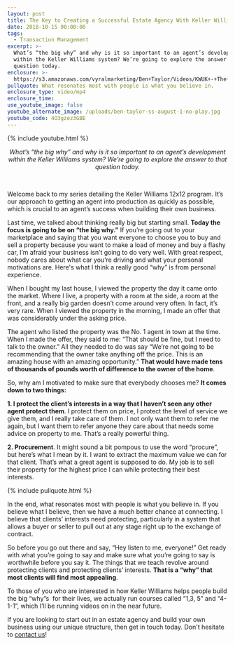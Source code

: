 ```yaml
---
layout: post
title: The Key to Creating a Successful Estate Agency With Keller Williams
date: 2018-10-15 00:00:00
tags:
  - Transaction Management
excerpt: >-
  What’s “the big why” and why is it so important to an agent’s development
  within the Keller Williams system? We’re going to explore the answer to that
  question today.
enclosure: >-
  https://s3.amazonaws.com/vyralmarketing/Ben+Taylor/Videos/KWUK+-+The+Key+to+Creating+a+Successful+Estate+Agency+With+Keller+Williams.mp4
pullquote: What resonates most with people is what you believe in.
enclosure_type: video/mp4
enclosure_time:
use_youtube_image: false
youtube_alternate_image: /uploads/ben-taylor-ss-august-1-no-play.jpg
youtube_code: 4O3gzez3GBE
---
```


{% include youtube.html %}

<center><em>What&rsquo;s &ldquo;the big why&rdquo; and why is it so important to an agent&rsquo;s development within the Keller Williams system? We&rsquo;re going to explore the answer to that question today.</em></center>

&nbsp;

Welcome back to my series detailing the Keller Williams 12x12 program. It’s our approach to getting an agent into production as quickly as possible, which is crucial to an agent’s success when building their own business.

Last time, we talked about thinking really big but starting small. **Today the focus is going to be on “the big why.”** If you’re going out to your marketplace and saying that you want everyone to choose you to buy and sell a property because you want to make a load of money and buy a flashy car, I’m afraid your business isn’t going to do very well. With great respect, nobody cares about what car you’re driving and what your personal motivations are. Here's what I think a really good “why” is from personal experience.

When I bought my last house, I viewed the property the day it came onto the market. Where I live, a property with a room at the side, a room at the front, and a really big garden doesn’t come around very often. In fact, it’s very rare. When I viewed the property in the morning, I made an offer that was considerably under the asking price.

The agent who listed the property was the No. 1 agent in town at the time. When I made the offer, they said to me: “That should be fine, but I need to talk to the owner.” All they needed to do was say “We’re not going to be recommending that the owner take anything off the price. This is an amazing house with an amazing opportunity.” **That would have made tens of thousands of pounds worth of difference to the owner of the home**.

So, why am I motivated to make sure that everybody chooses me? **It comes down to two things:**

**1. I protect the client’s interests in a way that I haven’t seen any other agent protect them**. I protect them on price, I protect the level of service we give them, and I really take care of them. I not only want them to refer me again, but I want them to refer anyone they care about that needs some advice on property to me. That’s a really powerful thing.

**2. Procurement**. It might sound a bit pompous to use the word “procure”, but here’s what I mean by it. I want to extract the maximum value we can for that client. That’s what a great agent is supposed to do. My job is to sell their property for the highest price I can while protecting their best interests.

{% include pullquote.html %}

In the end, what resonates most with people is what you believe in. If you believe what I believe, then we have a much better chance at connecting. I believe that clients’ interests need protecting, particularly in a system that allows a buyer or seller to pull out at any stage right up to the exchange of contract.&nbsp;

So before you go out there and say, “Hey listen to me, everyone!” Get ready with what you’re going to say and make sure what you’re going to say is worthwhile before you say it. The things that we teach revolve around protecting clients and protecting clients’ interests. **That is a “why” that most clients will find most appealing**.

To those of you who are interested in how Keller Williams helps people build the big “why”s &nbsp;for their lives, we actually run courses called “1,3, 5” and “4-1-1”, which I’ll be running videos on in the near future.

If you are looking to start out in an estate agency and build your own business using our unique structure, then get in touch today. Don't hesitate to [contact us](http://kwuk.com/contact.html)!
